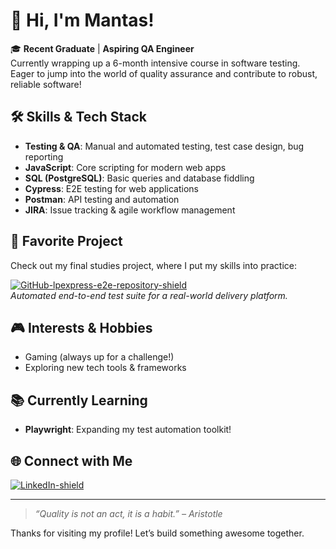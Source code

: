 # 👋 Hi, I'm Mantas!

🎓 **Recent Graduate** | **Aspiring QA Engineer**  
Currently wrapping up a 6-month intensive course in software testing. Eager to jump into the world of quality assurance and contribute to robust, reliable software!

## 🛠️ Skills & Tech Stack

- **Testing & QA**: Manual and automated testing, test case design, bug reporting
- **JavaScript**: Core scripting for modern web apps
- **SQL (PostgreSQL)**: Basic queries and database fiddling
- **Cypress**: E2E testing for web applications
- **Postman**: API testing and automation
- **JIRA**: Issue tracking & agile workflow management

## 🚀 Favorite Project

Check out my final studies project, where I put my skills into practice:  

[![GitHub-lpexpress-e2e-repository-shield]][GitHub-lpexpress-e2e-repository-url]  
*Automated end-to-end test suite for a real-world delivery platform.*

## 🎮 Interests & Hobbies

- Gaming (always up for a challenge!)
- Exploring new tech tools & frameworks

## 📚 Currently Learning

- **Playwright**: Expanding my test automation toolkit!

## 🌐 Connect with Me

[![LinkedIn-shield]][linkedin-url]

---

> *“Quality is not an act, it is a habit.” – Aristotle*

Thanks for visiting my profile! Let’s build something awesome together.

<!-- MARKDOWN LINKS & IMAGES -->

[LinkedIn-shield]: https://img.shields.io/badge/Mantas_Dauparas-linkedIn-0077B5?style=for-the-badge
[linkedin-url]: https://www.linkedin.com/in/dauparas-mantas/
[GitHub-lpexpress-e2e-repository-shield]: https://img.shields.io/badge/lpexpress--e2e--tests-181717?labelColor=181717&style=for-the-badge&logo=github&logoColor=white
[GitHub-lpexpress-e2e-repository-url]: https://github.com/nuobodu/lpexpress-e2e-tests
